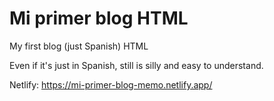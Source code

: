 ﻿# Mi primer blog HTML
My first blog (just Spanish) HTML

Even if it's just in Spanish, still is silly and easy to understand.

Netlify: https://mi-primer-blog-memo.netlify.app/
